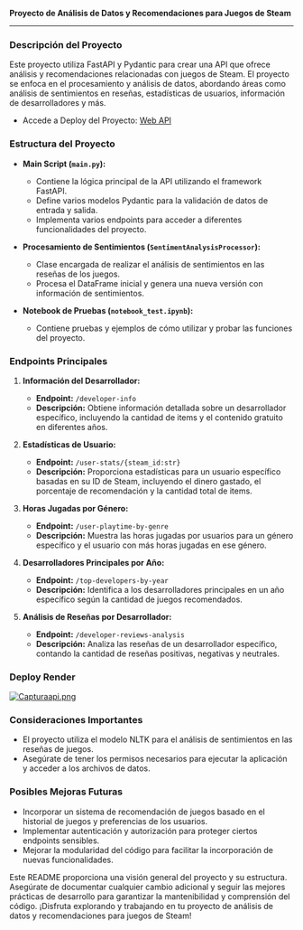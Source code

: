 **Proyecto de Análisis de Datos y Recomendaciones para Juegos de Steam**

---

### Descripción del Proyecto

Este proyecto utiliza FastAPI y Pydantic para crear una API que ofrece análisis y recomendaciones relacionadas con juegos de Steam. El proyecto se enfoca en el procesamiento y análisis de datos, abordando áreas como análisis de sentimientos en reseñas, estadísticas de usuarios, información de desarrolladores y más.

- Accede a Deploy del Proyecto:
[Web API](https://pi-mlops-steam-3u6q.onrender.com/api/v1/docs)

### Estructura del Proyecto

- **Main Script (`main.py`):**
  - Contiene la lógica principal de la API utilizando el framework FastAPI.
  - Define varios modelos Pydantic para la validación de datos de entrada y salida.
  - Implementa varios endpoints para acceder a diferentes funcionalidades del proyecto.

- **Procesamiento de Sentimientos (`SentimentAnalysisProcessor`):**
  - Clase encargada de realizar el análisis de sentimientos en las reseñas de los juegos.
  - Procesa el DataFrame inicial y genera una nueva versión con información de sentimientos.

- **Notebook de Pruebas (`notebook_test.ipynb`):**
  - Contiene pruebas y ejemplos de cómo utilizar y probar las funciones del proyecto.


### Endpoints Principales

1. **Información del Desarrollador:**
   - **Endpoint:** `/developer-info`
   - **Descripción:** Obtiene información detallada sobre un desarrollador específico, incluyendo la cantidad de items y el contenido gratuito en diferentes años.

2. **Estadísticas de Usuario:**
   - **Endpoint:** `/user-stats/{steam_id:str}`
   - **Descripción:** Proporciona estadísticas para un usuario específico basadas en su ID de Steam, incluyendo el dinero gastado, el porcentaje de recomendación y la cantidad total de items.

3. **Horas Jugadas por Género:**
   - **Endpoint:** `/user-playtime-by-genre`
   - **Descripción:** Muestra las horas jugadas por usuarios para un género específico y el usuario con más horas jugadas en ese género.

4. **Desarrolladores Principales por Año:**
   - **Endpoint:** `/top-developers-by-year`
   - **Descripción:** Identifica a los desarrolladores principales en un año específico según la cantidad de juegos recomendados.

5. **Análisis de Reseñas por Desarrollador:**
   - **Endpoint:** `/developer-reviews-analysis`
   - **Descripción:** Analiza las reseñas de un desarrollador específico, contando la cantidad de reseñas positivas, negativas y neutrales.

### Deploy Render

[![Capturaapi.png](https://i.postimg.cc/XXM7MPQj/Capturaapi.png)](https://postimg.cc/7JVy0mFd)


### Consideraciones Importantes

- El proyecto utiliza el modelo NLTK para el análisis de sentimientos en las reseñas de juegos.
- Asegúrate de tener los permisos necesarios para ejecutar la aplicación y acceder a los archivos de datos.

### Posibles Mejoras Futuras

- Incorporar un sistema de recomendación de juegos basado en el historial de juegos y preferencias de los usuarios.
- Implementar autenticación y autorización para proteger ciertos endpoints sensibles.
- Mejorar la modularidad del código para facilitar la incorporación de nuevas funcionalidades.

Este README proporciona una visión general del proyecto y su estructura. Asegúrate de documentar cualquier cambio adicional y seguir las mejores prácticas de desarrollo para garantizar la mantenibilidad y comprensión del código. ¡Disfruta explorando y trabajando en tu proyecto de análisis de datos y recomendaciones para juegos de Steam!